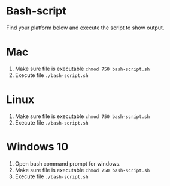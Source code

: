 # Bash-script
Find your platform below and execute the script to show output.

# Mac
1. Make sure file is executable ```chmod 750 bash-script.sh```
2. Execute file ``` ./bash-script.sh ```

# Linux
1. Make sure file is executable ```chmod 750 bash-script.sh```
2. Execute file ``` ./bash-script.sh ```

# Windows 10
1. Open bash command prompt for windows.
2. Make sure file is executable ```chmod 750 bash-script.sh```
3. Execute file ``` ./bash-script.sh ```
